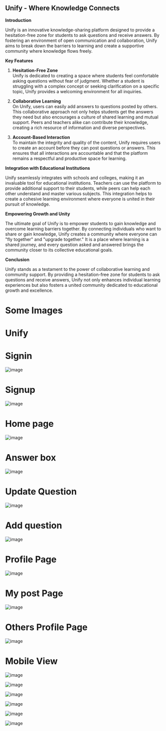 ## Unify - Where Knowledge Connects

**Introduction**

Unify is an innovative knowledge-sharing platform designed to provide a hesitation-free zone for students to ask questions and receive answers. By fostering an environment of open communication and collaboration, Unify aims to break down the barriers to learning and create a supportive community where knowledge flows freely.

**Key Features**

1. **Hesitation-Free Zone**  
   Unify is dedicated to creating a space where students feel comfortable asking questions without fear of judgment. Whether a student is struggling with a complex concept or seeking clarification on a specific topic, Unify provides a welcoming environment for all inquiries.

2. **Collaborative Learning**  
   On Unify, users can easily add answers to questions posted by others. This collaborative approach not only helps students get the answers they need but also encourages a culture of shared learning and mutual support. Peers and teachers alike can contribute their knowledge, creating a rich resource of information and diverse perspectives.

3. **Account-Based Interaction**  
   To maintain the integrity and quality of the content, Unify requires users to create an account before they can post questions or answers. This ensures that all interactions are accountable and that the platform remains a respectful and productive space for learning.

**Integration with Educational Institutions**

Unify seamlessly integrates with schools and colleges, making it an invaluable tool for educational institutions. Teachers can use the platform to provide additional support to their students, while peers can help each other understand and master various subjects. This integration helps to create a cohesive learning environment where everyone is united in their pursuit of knowledge.

**Empowering Growth and Unity**

The ultimate goal of Unify is to empower students to gain knowledge and overcome learning barriers together. By connecting individuals who want to share or gain knowledge, Unify creates a community where everyone can "fly together" and "upgrade together." It is a place where learning is a shared journey, and every question asked and answered brings the community closer to its collective educational goals.

**Conclusion**

Unify stands as a testament to the power of collaborative learning and community support. By providing a hesitation-free zone for students to ask questions and receive answers, Unify not only enhances individual learning experiences but also fosters a united community dedicated to educational growth and excellence.



# Some Images

# Unify


# Signin

![image](https://github.com/yashikaverma8112/Unify-Project/assets/96378034/77c0d28c-48dc-4ea2-9679-b798408b4761)



# Signup

![image](https://github.com/yashikaverma8112/Unify-Project/assets/96378034/621b15d3-680c-4f71-b094-1d38df1fb0fa)



# Home page

![image](https://github.com/yashikaverma8112/Unify-Project/assets/96378034/47c02ea4-f054-4cc7-935b-467453811741)



# Answer box

![image](https://github.com/yashikaverma8112/Unify-Project/assets/96378034/ad8473a3-9d55-4880-b4fa-7b296e93eb36)



# Update Question
![image](https://github.com/yashikaverma8112/Unify-Project/assets/96378034/0a748354-85c2-405a-bb46-f5addbe3c096)


# Add question

![image](https://github.com/yashikaverma8112/Unify-Project/assets/96378034/6e33e332-810d-414e-a83d-f86a1fa83475)




# Profile Page


![image](https://github.com/yashikaverma8112/Unify-Project/assets/96378034/32a99edc-3096-4e8c-adf3-129909cc4712)



# My post Page

![image](https://github.com/yashikaverma8112/Unify-Project/assets/96378034/766cf465-1a12-4a96-bee1-d97af5f7a333)



# Others Profile Page

![image](https://github.com/yashikaverma8112/Unify-Project/assets/96378034/aea31fd8-4262-4709-95ef-c45cb3279e74)



# Mobile View

![image](https://github.com/yashikaverma8112/Unify-Project/assets/96378034/685b2bf0-6d4e-4293-84eb-52abec37c6ae)

![image](https://github.com/yashikaverma8112/Unify-Project/assets/96378034/d8accc0f-b77a-4530-ba94-6ba8e702de88)

![image](https://github.com/yashikaverma8112/Unify-Project/assets/96378034/ba3fbeb3-c141-416b-9de9-0810122fe5bf)

![image](https://github.com/yashikaverma8112/Unify-Project/assets/96378034/4859fe3b-6f8b-4022-bfc5-85139ba434d5)

![image](https://github.com/yashikaverma8112/Unify-Project/assets/96378034/9ba32ddf-b449-4b62-9654-a587e9ad6236)

![image](https://github.com/yashikaverma8112/Unify-Project/assets/96378034/3fecd692-923c-4e76-a044-ded781471e86)

